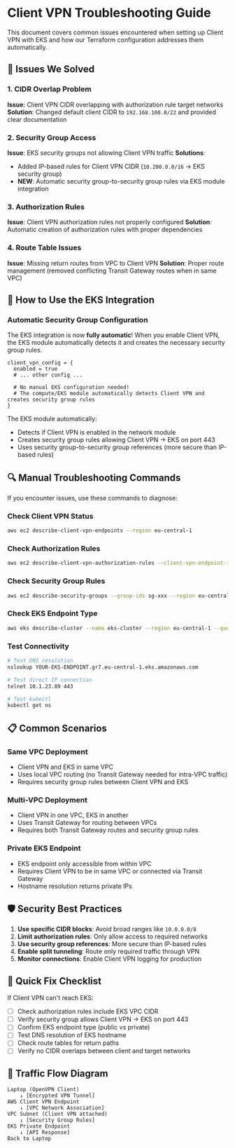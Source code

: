 # Client VPN Troubleshooting Guide

This document covers common issues encountered when setting up Client VPN with EKS and how our Terraform configuration addresses them automatically.

## 🔧 Issues We Solved

### 1. **CIDR Overlap Problem**
**Issue**: Client VPN CIDR overlapping with authorization rule target networks
**Solution**: Changed default client CIDR to `192.168.100.0/22` and provided clear documentation

### 2. **Security Group Access**
**Issue**: EKS security groups not allowing Client VPN traffic
**Solutions**:
- Added IP-based rules for Client VPN CIDR (`10.200.0.0/16` → EKS security group)
- **NEW**: Automatic security group-to-security group rules via EKS module integration

### 3. **Authorization Rules**
**Issue**: Client VPN authorization rules not properly configured
**Solution**: Automatic creation of authorization rules with proper dependencies

### 4. **Route Table Issues**
**Issue**: Missing return routes from VPC to Client VPN
**Solution**: Proper route management (removed conflicting Transit Gateway routes when in same VPC)

## 🚀 How to Use the EKS Integration

### Automatic Security Group Configuration

The EKS integration is now **fully automatic**! When you enable Client VPN, the EKS module automatically detects it and creates the necessary security group rules.

```hcl
client_vpn_config = {
  enabled = true
  # ... other config ...
  
  # No manual EKS configuration needed!
  # The compute/EKS module automatically detects Client VPN and creates security group rules
}
```

The EKS module automatically:
- Detects if Client VPN is enabled in the network module
- Creates security group rules allowing Client VPN → EKS on port 443
- Uses security group-to-security group references (more secure than IP-based rules)

## 🔍 Manual Troubleshooting Commands

If you encounter issues, use these commands to diagnose:

### Check Client VPN Status
```bash
aws ec2 describe-client-vpn-endpoints --region eu-central-1
```

### Check Authorization Rules
```bash
aws ec2 describe-client-vpn-authorization-rules --client-vpn-endpoint-id cvpn-endpoint-xxx --region eu-central-1
```

### Check Security Group Rules
```bash
aws ec2 describe-security-groups --group-ids sg-xxx --region eu-central-1
```

### Check EKS Endpoint Type
```bash
aws eks describe-cluster --name eks-cluster --region eu-central-1 --query 'cluster.resourcesVpcConfig.{EndpointPublicAccess:endpointPublicAccess,EndpointPrivateAccess:endpointPrivateAccess}'
```

### Test Connectivity
```bash
# Test DNS resolution
nslookup YOUR-EKS-ENDPOINT.gr7.eu-central-1.eks.amazonaws.com

# Test direct IP connection
telnet 10.1.23.89 443

# Test kubectl
kubectl get ns
```

## 📋 Common Scenarios

### Same VPC Deployment
- Client VPN and EKS in same VPC
- Uses local VPC routing (no Transit Gateway needed for intra-VPC traffic)
- Requires security group rules between Client VPN and EKS

### Multi-VPC Deployment
- Client VPN in one VPC, EKS in another
- Uses Transit Gateway for routing between VPCs
- Requires both Transit Gateway routes and security group rules

### Private EKS Endpoint
- EKS endpoint only accessible from within VPC
- Requires Client VPN to be in same VPC or connected via Transit Gateway
- Hostname resolution returns private IPs

## 🛡️ Security Best Practices

1. **Use specific CIDR blocks**: Avoid broad ranges like `10.0.0.0/8`
2. **Limit authorization rules**: Only allow access to required networks
3. **Use security group references**: More secure than IP-based rules
4. **Enable split tunneling**: Route only required traffic through VPN
5. **Monitor connections**: Enable Client VPN logging for production

## 🎯 Quick Fix Checklist

If Client VPN can't reach EKS:

- [ ] Check authorization rules include EKS VPC CIDR
- [ ] Verify security group allows Client VPN → EKS on port 443
- [ ] Confirm EKS endpoint type (public vs private)
- [ ] Test DNS resolution of EKS hostname
- [ ] Check route tables for return paths
- [ ] Verify no CIDR overlaps between client and target networks

## 🔄 Traffic Flow Diagram

```
Laptop (OpenVPN Client)
    ↓ [Encrypted VPN Tunnel]
AWS Client VPN Endpoint
    ↓ [VPC Network Association]
VPC Subnet (Client VPN attached)
    ↓ [Security Group Rules]
EKS Private Endpoint
    ↓ [API Response]
Back to Laptop
``` 